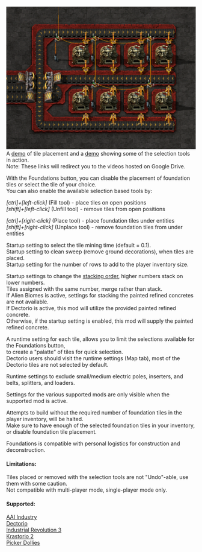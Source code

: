 ![red-black](https://github.com/0n0w1c/Foundations/blob/main/graphics/screenshots/red-black.png?raw=true)  
A [demo](https://drive.google.com/file/d/1HhUQe3d0-JM2_g1sDUhMwH2XuVyj-mB4/view?usp=drive_link) of tile placement and a [demo](https://drive.google.com/file/d/1-Q80DSgyIuHM7wrxrbzyDSqme0gMSsAz/view?usp=drive_link) showing some of the selection tools in action.  
Note: These links will redirect you to the videos hosted on Google Drive.

With the Foundations button, you can disable the placement of foundation tiles or select the tile of your choice.  
You can also enable the available selection based tools by:  

*[ctrl]+[left-click]* (Fill tool) - place tiles on open positions  
*[shift]+[left-click]* (Unfill tool) - remove tiles from open positions  

*[ctrl]+[right-click]* (Place tool) - place foundation tiles under entities  
*[shift]+[right-click]* (Unplace tool) - remove foundation tiles from under entities  

Startup setting to select the tile mining time (default = 0.1).  
Startup setting to clean sweep (remove ground decorations), when tiles are placed.  
Startup setting for the number of rows to add to the player inventory size.

Startup settings to change the [stacking order](https://mods.factorio.com/mod/Foundations/faq), higher numbers stack on lower numbers.  
Tiles assigned with the same number, merge rather than stack.  
If Alien Biomes is active, settings for stacking the painted refined concretes are not available.  
If Dectorio is active, this mod will utilize the provided painted refined concrete.  
Otherwise, if the startup setting is enabled, this mod will supply the painted refined concrete.  

A runtime setting for each tile, allows you to limit the selections available for the Foundations button,  
to create a "palatte" of tiles for quick selection.  
Dectorio users should visit the runtime settings (Map tab), most of the Dectorio tiles are not selected by default.  

Runtime settings to exclude small/medium electric poles, inserters, and belts, splitters, and loaders.  

Settings for the various supported mods are only visible when the supported mod is active.  

Attempts to build without the required number of foundation tiles in the player inventory, will be halted.  
Make sure to have enough of the selected foundation tiles in your inventory, or disable foundation tile placement.  

Foundations is compatible with personal logistics for construction and deconstruction.  

#### Limitations:  
Tiles placed or removed with the selection tools are not "Undo"-able, use them with some caution.  
Not compatible with multi-player mode, single-player mode only.  

#### Supported:
[AAI Industry](https://mods.factorio.com/mod/aai-industry)  
[Dectorio](https://mods.factorio.com/mod/Dectorio)  
[Industrial Revolution 3](https://mods.factorio.com/mod/IndustrialRevolution3)  
[Krastorio 2](https://mods.factorio.com/mod/Krastorio2)  
[Picker Dollies](https://mods.factorio.com/mod/PickerDollies)  
